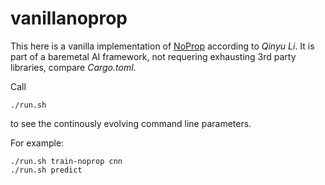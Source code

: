 # vanillanoprop

This here is a vanilla implementation of [NoProp](https://arxiv.org/html/2503.24322v2) according to *Qinyu Li*.
It is part of a baremetal AI framework, not requering exhausting 3rd party libraries, compare *Cargo.toml*. 

Call 
```
./run.sh
```
to see the continously evolving command line parameters. 

For example:
```
./run.sh train-noprop cnn
./run.sh predict
```
